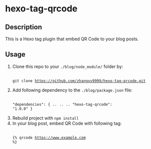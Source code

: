 # hexo-tag-qrcode

## Description
This is a Hexo tag plugin that embed QR Code to your blog posts.

## Usage
1. Clone this repo to your `./blog/node_module/` folder by:
<br/><br/><pre><code>git clone https://github.com/zhangxy9999/hexo-tag-qrcode.git</code></pre>
2. Add following dependency to the `./blog/package.json` file:
<br/><br/><pre><code>"dependencies": {
            ..
            ..
            ..
            "hexo-tag-qrcode": "1.0.0"
        }</code></pre>
3. Rebuild project with `npm install`
4. In your blog post, embed QR Code with following tag:
<br/><br/><pre><code>{% qrcode https://www.example.com %}</code></pre>